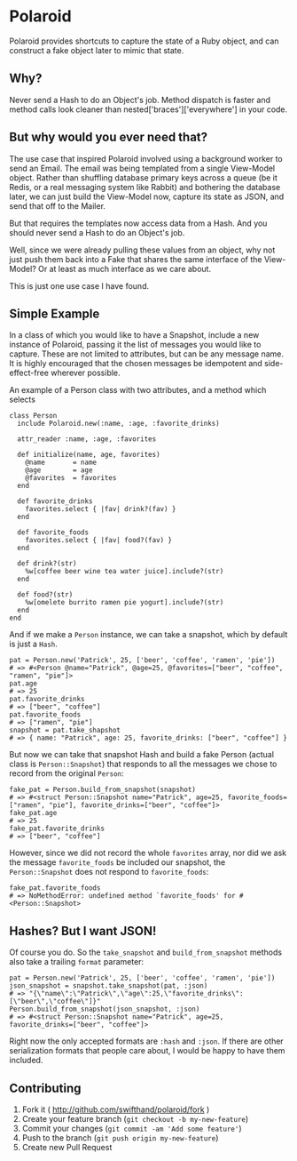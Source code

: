 # Polaroid

Polaroid provides shortcuts to capture the state of a Ruby object, and can construct a fake object later to mimic that state.

## Why?

Never send a Hash to do an Object's job. Method dispatch is faster and method calls look cleaner than nested\['braces'\]\['everywhere'\] in your code.

## But why would you ever need that?

The use case that inspired Polaroid involved using a background worker to send an Email. The email was being templated from a single View-Model object. Rather than shuffling database primary keys across a queue (be it Redis, or a real messaging system like Rabbit) and bothering the database later, we can just build the View-Model now, capture its state as JSON, and send that off to the Mailer.

But that requires the templates now access data from a Hash. And you should never send a Hash to do an Object's job.

Well, since we were already pulling these values from an object, why not just push them back into a Fake that shares the same interface of the View-Model? Or at least as much interface as we care about.

This is just one use case I have found.

## Simple Example

In a class of which you would like to have a Snapshot, include a new instance of Polaroid, passing it the list of messages you would like to capture. These are not limited to attributes, but can be any message name. It is highly encouraged that the chosen messages be idempotent and side-effect-free wherever possible.

An example of a Person class with two attributes, and a method which selects

    class Person
      include Polaroid.new(:name, :age, :favorite_drinks)

      attr_reader :name, :age, :favorites

      def initialize(name, age, favorites)
        @name       = name
        @age        = age
        @favorites  = favorites
      end

      def favorite_drinks
        favorites.select { |fav| drink?(fav) }
      end

      def favorite_foods
        favorites.select { |fav| food?(fav) }
      end

      def drink?(str)
        %w[coffee beer wine tea water juice].include?(str)
      end

      def food?(str)
        %w[omelete burrito ramen pie yogurt].include?(str)
      end
    end

And if we make a `Person` instance, we can take a snapshot, which by default is just a `Hash`.

    pat = Person.new('Patrick', 25, ['beer', 'coffee', 'ramen', 'pie'])
    # => #<Person @name="Patrick", @age=25, @favorites=["beer", "coffee", "ramen", "pie"]>
    pat.age
    # => 25
    pat.favorite_drinks
    # => ["beer", "coffee"]
    pat.favorite_foods
    # => ["ramen", "pie"]
    snapshot = pat.take_shapshot
    # => { name: "Patrick", age: 25, favorite_drinks: ["beer", "coffee"] }

But now we can take that snapshot Hash and build a fake Person (actual class is `Person::Snapshot`) that responds to all the messages we chose to record from the original `Person`:

    fake_pat = Person.build_from_snapshot(snapshot)
    # => #<struct Person::Snapshot name="Patrick", age=25, favorite_foods=["ramen", "pie"], favorite_drinks=["beer", "coffee"]>
    fake_pat.age
    # => 25
    fake_pat.favorite_drinks
    # => ["beer", "coffee"]

However, since we did not record the whole `favorites` array, nor did we ask the message `favorite_foods` be included our snapshot, the `Person::Snapshot` does not respond to `favorite_foods`:

    fake_pat.favorite_foods
    # => NoMethodError: undefined method `favorite_foods' for #<Person::Snapshot>


## Hashes? But I want JSON!

Of course you do. So the `take_snapshot` and `build_from_snapshot` methods also take a trailing `format` parameter:

    pat = Person.new('Patrick', 25, ['beer', 'coffee', 'ramen', 'pie'])
    json_snapshot = snapshot.take_snapshot(pat, :json)
    # => "{\"name\":\"Patrick\",\"age\":25,\"favorite_drinks\":[\"beer\",\"coffee\"]}"
    Person.build_from_snapshot(json_snapshot, :json)
    # => #<struct Person::Snapshot name="Patrick", age=25, favorite_drinks=["beer", "coffee"]>

Right now the only accepted formats are `:hash` and `:json`. If there are other serialization formats that people care about, I would be happy to have them included.


## Contributing

1. Fork it ( http://github.com/swifthand/polaroid/fork )
2. Create your feature branch (`git checkout -b my-new-feature`)
3. Commit your changes (`git commit -am 'Add some feature'`)
4. Push to the branch (`git push origin my-new-feature`)
5. Create new Pull Request


